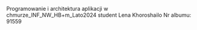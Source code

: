 Programowanie i architektura aplikacji w chmurze_INF_NW_HB+m_Lato2024 student Lena Khoroshailo Nr albumu: 91559
